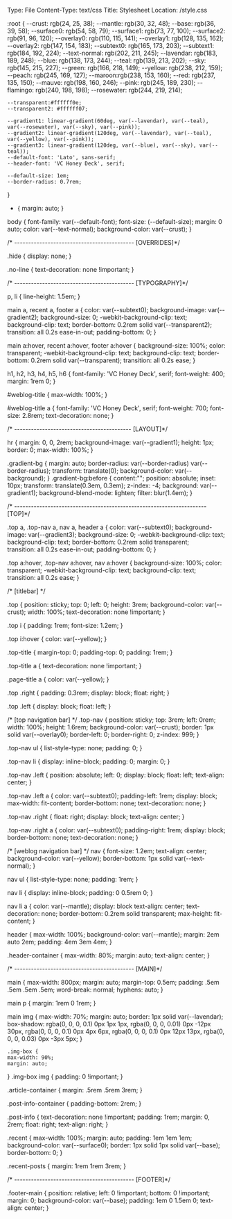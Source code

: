 Type: File
Content-Type: text/css
Title: Stylesheet
Location: /style.css


:root {
	--crust: rgb(24, 25, 38);
    --mantle: rgb(30, 32, 48);
	--base: rgb(36, 39, 58);
	--surface0: rgb(54, 58, 79);
	--surface1: rgb(73, 77, 100);
	--surface2: rgb(91, 96, 120);
    --overlay0: rgb(110, 115, 141);
    --overlay1: rgb(128, 135, 162);
	--overlay2: rgb(147, 154, 183); 
    --subtext0: rgb(165, 173, 203);
	--subtext1: rgb(184, 192, 224);
    --text-normal: rgb(202, 211, 245);
    --lavendar: rgb(183, 189, 248);
    --blue: rgb(138, 173, 244);
	--teal: rgb(139, 213, 202);
    --sky: rgb(145, 215, 227);
    --green: rgb(166, 218, 149);
	--yellow: rgb(238, 212, 159);
    --peach: rgb(245, 169, 127);
    --maroon:rgb(238, 153, 160);
	--red: rgb(237, 135, 150);
	--mauve: rgb(198, 160, 246);
	--pink: rgb(245, 189, 230);
    --flamingo: rgb(240, 198, 198);
    --rosewater: rgb(244, 219, 214);

	--transparent:#ffffff0e;
	--transparent2: #ffffff07;

	--gradient1: linear-gradient(60deg, var(--lavendar), var(--teal), var(--rosewater), var(--sky), var(--pink));
	--gradient2: linear-gradient(120deg, var(--lavendar), var(--teal), var(--yellow), var(--pink));
	--gradient3: linear-gradient(120deg, var(--blue), var(--sky), var(--teal));
	--default-font: 'Lato', sans-serif;
	--header-font: 'VC Honey Deck', serif;

	--default-size: 1em;
	--border-radius: 0.7rem;
}

* {
	margin: auto;
}

body {
	font-family: var(--default-font);
	font-size: (--default-size);
	margin: 0 auto;
	color: var(--text-normal);
	background-color: var(--crust);
}

/* ------------------------------------------- [OVERRIDES]*/

.hide {
	display: none;
}

.no-line {
	text-decoration: none !important;
}

/* ------------------------------------------- [TYPOGRAPHY]*/

p, li {
	line-height: 1.5em;
}

main a, 
recent a,
footer a {
	color: var(--subtext0);
	background-image: var(--gradient2);
	background-size: 0;
	-webkit-background-clip: text;
    	background-clip: text;
	border-bottom: 0.2rem solid var(--transparent2);	
	transition: all 0.2s ease-in-out;
	padding-bottom: 0;
}

main a:hover,
recent a:hover,
footer a:hover {
	background-size: 100%;
	color: transparent;
	-webkit-background-clip: text;
    	background-clip: text;
	border-bottom: 0.2rem solid var(--transparent);
	transition: all 0.2s ease;
}

h1, h2, h3, h4, h5, h6 {
	font-family: 'VC Honey Deck', serif;
	font-weight: 400;
	margin: 1rem 0;
}

#weblog-title {
	max-width: 100%;
}

#weblog-title a {
	font-family: 'VC Honey Deck', serif;
	font-weight: 700;
	font-size: 2.8rem;
	text-decoration: none;
}

/* ------------------------------------------ [LAYOUT]*/

hr {
	margin: 0, 0, 2rem;
	background-image: var(--gradient1);
	height: 1px;
	border: 0;
	max-width: 100%;
}

.gradient-bg {
	margin: auto;
	border-radius: var(--border-radius) var(--border-radius);
	transform: translate(0);
	background-color: var(--background);
}
.gradient-bg:before {
  content:"";
  position: absolute;
  inset: 10px;
  transform: translate(0.3em, 0.3em);
  z-index: -4;
  background: var(--gradient1);
  background-blend-mode: lighten;
  filter: blur(1.4em);
}

/* --------------------------------------------------------------------- [TOP]*/

.top a, 
.top-nav a,
nav a,
header a {
	color: var(--subtext0);
	background-image: var(--gradient3);
	background-size: 0;
	-webkit-background-clip: text;
    	background-clip: text;
	border-bottom: 0.2rem solid transparent;	
	transition: all 0.2s ease-in-out;
	padding-bottom: 0;
}

.top a:hover,
.top-nav a:hover,
nav a:hover {
	background-size: 100%;
	color: transparent;
	-webkit-background-clip: text;
    	background-clip: text;
	transition: all 0.2s ease;
}

/* [titlebar] */

.top {
	position: sticky;
	top: 0;
	left: 0;
	height: 3rem;
	background-color: var(--crust);
	width: 100%;
	text-decoration: none !important;
}

.top i {
	padding: 1rem;
	font-size: 1.2em;
}

.top i:hover {
	color: var(--yellow);
}

.top-title {
	margin-top: 0;
	padding-top: 0;
	padding: 1rem;
}

.top-title a {
	text-decoration: none !important;
}

.page-title a {
	color: var(--yellow);
}

.top .right {
	padding: 0.3rem;
	display: block;
	float: right;
}

.top .left {
	display: block;
	float: left;
}

/* [top navigation bar] */
.top-nav {
	position: sticky;
	top: 3rem;
	left: 0rem;
	width: 100%;
	height: 1.6rem;
	background-color: var(--crust);
	border: 1px solid var(--overlay0);
	border-left: 0;
	border-right: 0;
	z-index: 999;
}

.top-nav ul {
	list-style-type: none;
	padding: 0;
}

.top-nav li {
	display: inline-block;
	padding: 0;
	margin: 0;
}

.top-nav .left {
	position: absolute;
	left: 0;
	display: block;
	float: left;
	text-align: center;
}

.top-nav .left a {
	color: var(--subtext0);
	padding-left: 1rem;
	display: block;
	max-width: fit-content;
	border-bottom: none;
	text-decoration: none;
}

.top-nav .right {
	float: right;
	display: block;	
	text-align: center;
}

.top-nav .right a {
	color: var(--subtext0);
	padding-right: 1rem;
	display: block;
	border-bottom: none;
	text-decoration: none;
}

/* [weblog navigation bar] */
nav {
	font-size: 1.2em;
	text-align: center;
	background-color: var(--yellow);
	border-bottom: 1px solid var(--text-normal);
}

nav ul {
	list-style-type: none;
	padding: 1rem;
}

nav li {
	display: inline-block;
	padding: 0 0.5rem 0;
}

nav li a {
	color: var(--mantle);
	display: block
	text-align: center;
	text-decoration: none;
	border-bottom: 0.2rem solid transparent;
	max-height: fit-content;
}

header {
	max-width: 100%;
	background-color: var(--mantle);
	margin: 2em auto 2em;
	padding: 4em 3em 4em;
}

.header-container {
	max-width: 80%;
	margin: auto;
	text-align: center;
}

/* ------------------------------------------- [MAIN]*/


main {
	max-width: 800px;
	margin: auto;
	margin-top: 0.5em;
	padding: .5em .5em .5em .5em;
	word-break: normal;
	hyphens: auto;
}

main p {
	margin: 1rem 0 1rem;
}

main img {
	max-width: 70%;
	margin: auto;
	border: 1px solid var(--lavendar);
	box-shadow: 
		rgba(0, 0, 0, 0.1) 0px 1px 1px, 
		rgba(0, 0, 0, 0.01) 0px -12px 30px, 
		rgba(0, 0, 0, 0.1) 0px 4px 6px, 
		rgba(0, 0, 0, 0.1) 0px 12px 13px, 
		rgba(0, 0, 0, 0.03) 0px -3px 5px;
	}

	.img-box {
	max-width: 90%;
    margin: auto;
 }
	.img-box img {
  	padding: 0 !important;
}

.article-container {
	margin: .5rem .5rem 3rem;
}

.post-info-container {
	padding-bottom: 2rem;
}

.post-info {
    text-decoration: none !important;
	padding: 1rem;
	margin: 0, 2rem;
	float: right;
	text-align: right;
}

.recent {
	max-width: 100%;
	margin: auto;
  	padding: 1em 1em 1em;
	background-color: var(--surface0);
	border: 1px solid  1px solid var(--base);
	border-bottom: 0;
}

.recent-posts {
	margin: 1rem 1rem 3rem;
}

/* ------------------------------------------- [FOOTER]*/

.footer-main {
	position: relative;
	left: 0 !important;
	bottom: 0 !important;
	margin: 0;
	background-color: var(--base);
	padding: 1em 0 1.5em 0;
	text-align: center;
}